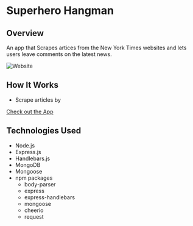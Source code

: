 # Superhero Hangman

## Overview
An app that Scrapes artices from the New York Times websites and lets users leave comments on the latest news.

![Website](https://github.com/llh914/mongo-scraper/blob/master/assets/images/nyt.png)

## How It Works
- Scrape articles by

[Check out the App](https://sheltered-gorge-91026.herokuapp.com/)

## Technologies Used
- Node.js
- Express.js
- Handlebars.js
- MongoDB
- Mongoose
- npm packages
    - body-parser
    - express
    - express-handlebars
    - mongoose
    - cheerio
    - request

